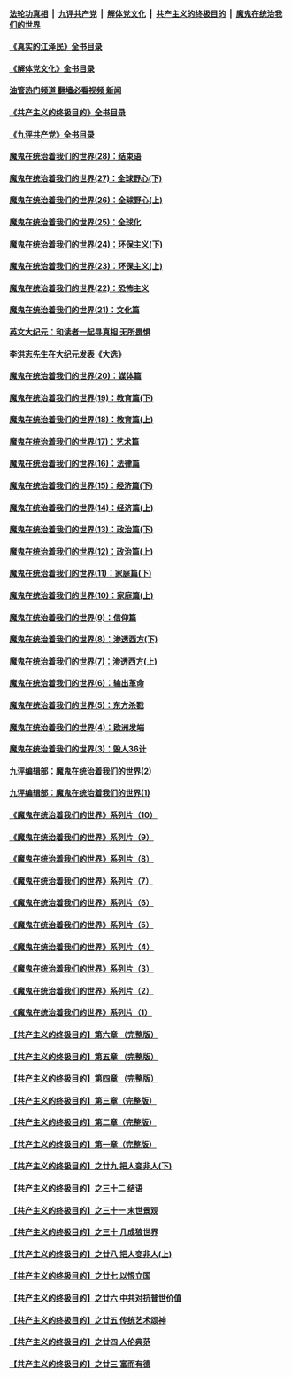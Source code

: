 ####  [法轮功真相](../../../../basic/blob/master/README.md?t=06240202) &nbsp;|&nbsp; [九评共产党](../../../../9ping.md/blob/master/README.md?t=06240202) &nbsp;|&nbsp; [解体党文化](../../../../jtdwh.md/blob/master/README.md?t=06240202)  &nbsp;|&nbsp; [共产主义的终极目的](../../../../gczydzjmd.md/blob/master/README.md?t=06240202) &nbsp;|&nbsp; [魔鬼在统治我们的世界](../../../../mgztzwmdsj.md/blob/master/README.md?t=06240202) 

#### [《真实的江泽民》全书目录](../pages/nsc422/n13721399.md?t=06240202) 

#### [《解体党文化》全书目录](../pages/nsc422/n13721157.md?t=06240202) 

#### [油管热门频道 翻墙必看视频 新闻](http://45.76.130.85:81/youtube.html?06240202)

#### [《共产主义的终极目的》全书目录](../pages/nsc422/n13721048.md?t=06240202) 

#### [《九评共产党》全书目录](../pages/nsc422/n13708085.md?t=06240202) 

#### [魔鬼在统治着我们的世界(28)：结束语](../pages/nsc422/n10936246.md?t=06240202) 

#### [魔鬼在统治着我们的世界(27)：全球野心(下)](../pages/nsc422/n10928319.md?t=06240202) 

#### [魔鬼在统治着我们的世界(26)：全球野心(上)](../pages/nsc422/n10900318.md?t=06240202) 

#### [魔鬼在统治着我们的世界(25)：全球化](../pages/nsc422/n10788205.md?t=06240202) 

#### [魔鬼在统治着我们的世界(24)：环保主义(下)](../pages/nsc422/n10695307.md?t=06240202) 

#### [魔鬼在统治着我们的世界(23)：环保主义(上)](../pages/nsc422/n10688613.md?t=06240202) 

#### [魔鬼在统治着我们的世界(22)：恐怖主义](../pages/nsc422/n10614727.md?t=06240202) 

#### [魔鬼在统治着我们的世界(21)：文化篇](../pages/nsc422/n10597706.md?t=06240202) 

#### [英文大纪元：和读者一起寻真相 无所畏惧](../pages/nsc422/n12542027.md?t=06240202) 

#### [李洪志先生在大纪元发表《大选》](../pages/nsc422/n12534746.md?t=06240202) 

#### [魔鬼在统治着我们的世界(20)：媒体篇](../pages/nsc422/n10586579.md?t=06240202) 

#### [魔鬼在统治着我们的世界(19)：教育篇(下)](../pages/nsc422/n10564808.md?t=06240202) 

#### [魔鬼在统治着我们的世界(18)：教育篇(上)](../pages/nsc422/n10526970.md?t=06240202) 

#### [魔鬼在统治着我们的世界(17)：艺术篇](../pages/nsc422/n10499093.md?t=06240202) 

#### [魔鬼在统治着我们的世界(16)：法律篇](../pages/nsc422/n10485969.md?t=06240202) 

#### [魔鬼在统治着我们的世界(15)：经济篇(下)](../pages/nsc422/n10469975.md?t=06240202) 

#### [魔鬼在统治着我们的世界(14)：经济篇(上)](../pages/nsc422/n10457370.md?t=06240202) 

#### [魔鬼在统治着我们的世界(13)：政治篇(下)](../pages/nsc422/n10448270.md?t=06240202) 

#### [魔鬼在统治着我们的世界(12)：政治篇(上)](../pages/nsc422/n10444576.md?t=06240202) 

#### [魔鬼在统治着我们的世界(11)：家庭篇(下)](../pages/nsc422/n10440961.md?t=06240202) 

#### [魔鬼在统治着我们的世界(10)：家庭篇(上)](../pages/nsc422/n10435448.md?t=06240202) 

#### [魔鬼在统治着我们的世界(9)：信仰篇](../pages/nsc422/n10432159.md?t=06240202) 

#### [魔鬼在统治着我们的世界(8)：渗透西方(下)](../pages/nsc422/n10429603.md?t=06240202) 

#### [魔鬼在统治着我们的世界(7)：渗透西方(上)](../pages/nsc422/n10426013.md?t=06240202) 

#### [魔鬼在统治着我们的世界(6)：输出革命](../pages/nsc422/n10421536.md?t=06240202) 

#### [魔鬼在统治着我们的世界(5)：东方杀戮](../pages/nsc422/n10417707.md?t=06240202) 

#### [魔鬼在统治着我们的世界(4)：欧洲发端](../pages/nsc422/n10414890.md?t=06240202) 

#### [魔鬼在统治着我们的世界(3)：毁人36计](../pages/nsc422/n10411583.md?t=06240202) 

#### [九评编辑部：魔鬼在统治着我们的世界(2)](../pages/nsc422/n10410036.md?t=06240202) 

#### [九评编辑部：魔鬼在统治着我们的世界(1)](../pages/nsc422/n10406825.md?t=06240202) 

#### [《魔鬼在统治着我们的世界》系列片（10）](../pages/nsc422/n12292670.md?t=06240202) 

#### [《魔鬼在统治着我们的世界》系列片（9）](../pages/nsc422/n12290859.md?t=06240202) 

#### [《魔鬼在统治着我们的世界》系列片（8）](../pages/nsc422/n12287445.md?t=06240202) 

#### [《魔鬼在统治着我们的世界》系列片（7）](../pages/nsc422/n12283425.md?t=06240202) 

#### [《魔鬼在统治着我们的世界》系列片（6）](../pages/nsc422/n12282314.md?t=06240202) 

#### [《魔鬼在统治着我们的世界》系列片（5）](../pages/nsc422/n12281419.md?t=06240202) 

#### [《魔鬼在统治着我们的世界》系列片（4）](../pages/nsc422/n12274024.md?t=06240202) 

#### [《魔鬼在统治着我们的世界》系列片（3）](../pages/nsc422/n12271322.md?t=06240202) 

#### [《魔鬼在统治着我们的世界》系列片（2）](../pages/nsc422/n12269049.md?t=06240202) 

#### [《魔鬼在统治着我们的世界》系列片（1）](../pages/nsc422/n12267575.md?t=06240202) 

#### [【共产主义的终极目的】第六章 （完整版）](../pages/nsc422/n11428913.md?t=06240202) 

#### [【共产主义的终极目的】第五章 （完整版）](../pages/nsc422/n11428912.md?t=06240202) 

#### [【共产主义的终极目的】第四章 （完整版）](../pages/nsc422/n11428907.md?t=06240202) 

#### [【共产主义的终极目的】第三章（完整版）](../pages/nsc422/n11428848.md?t=06240202) 

#### [【共产主义的终极目的】第二章（完整版）](../pages/nsc422/n11428831.md?t=06240202) 

#### [【共产主义的终极目的】第一章（完整版）](../pages/nsc422/n11417651.md?t=06240202) 

#### [【共产主义的终极目的】之廿九 把人变非人(下)](../pages/nsc422/n11344140.md?t=06240202) 

#### [【共产主义的终极目的】之三十二 结语](../pages/nsc422/n11360535.md?t=06240202) 

#### [【共产主义的终极目的】之三十一 末世景观](../pages/nsc422/n11351129.md?t=06240202) 

#### [【共产主义的终极目的】之三十 几成狼世界](../pages/nsc422/n11348280.md?t=06240202) 

#### [【共产主义的终极目的】之廿八 把人变非人(上)](../pages/nsc422/n11340492.md?t=06240202) 

#### [【共产主义的终极目的】之廿七 以恨立国](../pages/nsc422/n11336944.md?t=06240202) 

#### [【共产主义的终极目的】之廿六 中共对抗普世价值](../pages/nsc422/n11324785.md?t=06240202) 

#### [【共产主义的终极目的】之廿五 传统艺术颂神](../pages/nsc422/n11296396.md?t=06240202) 

#### [【共产主义的终极目的】之廿四 人伦典范](../pages/nsc422/n11296397.md?t=06240202) 

#### [【共产主义的终极目的】之廿三 富而有德](../pages/nsc422/n11283598.md?t=06240202) 

<img src='http://gfw-breaker.win/goodnews/indexes/nsc422.md' width='0px' height='0px'/>
